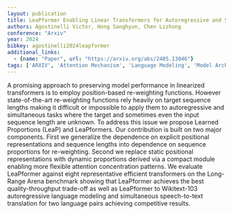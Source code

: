 ```yaml
---
layout: publication
title: LeaPformer Enabling Linear Transformers for Autoregressive and Simultaneous Tasks via Learned Proportions
authors: Agostinelli Victor, Hong Sanghyun, Chen Lizhong
conference: "Arxiv"
year: 2024
bibkey: agostinelli2024leapformer
additional_links:
  - {name: "Paper", url: "https://arxiv.org/abs/2405.13046"}
tags: ['ARXIV', 'Attention Mechanism', 'Language Modeling', 'Model Architecture', 'Transformer']
---
```

A promising approach to preserving model performance in linearized transformers is to employ position-based re-weighting functions. However state-of-the-art re-weighting functions rely heavily on target sequence lengths making it difficult or impossible to apply them to autoregressive and simultaneous tasks where the target and sometimes even the input sequence length are unknown. To address this issue we propose Learned Proportions (LeaP) and LeaPformers. Our contribution is built on two major components. First we generalize the dependence on explicit positional representations and sequence lengths into dependence on sequence proportions for re-weighting. Second we replace static positional representations with dynamic proportions derived via a compact module enabling more flexible attention concentration patterns. We evaluate LeaPformer against eight representative efficient transformers on the Long-Range Arena benchmark showing that LeaPformer achieves the best quality-throughput trade-off as well as LeaPformer to Wikitext-103 autoregressive language modeling and simultaneous speech-to-text translation for two language pairs achieving competitive results.
